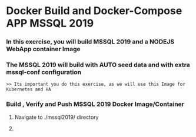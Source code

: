 # Docker Build and Docker-Compose APP MSSQL 2019 
### In this exercise, you will build MSSQL 2019 and a NODEJS WebApp container Image 
### The MSSQL 2019 will build with AUTO seed data and with extra mssql-conf configuration 
    >> Its important you do this exercise, as we will use this Image for Kubernetes and HA


### Build , Verify and Push MSSQL 2019 Docker Image/Container 

1. Navigate to ./mssql2019/ directory

2. 